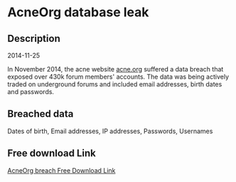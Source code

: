# AcneOrg database leak

## Description

2014-11-25

In November 2014, the acne website <a href="http://www.acne.org/" target="_blank" rel="noopener">acne.org</a> suffered a data breach that exposed over 430k forum members' accounts. The data was being actively traded on underground forums and included email addresses, birth dates and passwords.

## Breached data

Dates of birth, Email addresses, IP addresses, Passwords, Usernames

## Free download Link

[AcneOrg breach Free Download Link](https://link-to.net/1229997/390.83366051461354/dynamic/?r=aHR0cHM6Ly93d3cubWVkaWFmaXJlLmNvbS92aWV3L3VleHE4YXQybEN6dU1IRi9hY25lLm9yZy9maWxl)